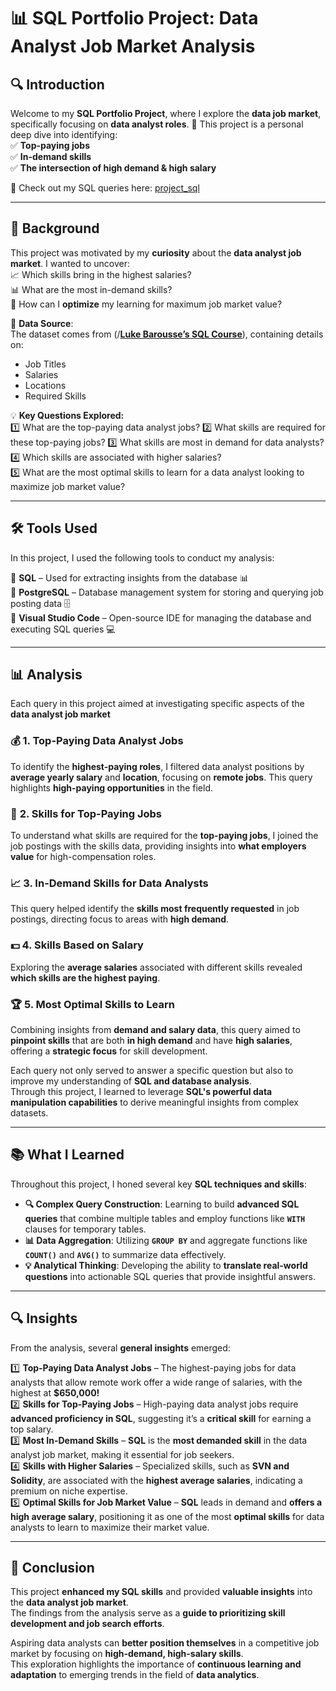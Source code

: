 # 📊 **SQL Portfolio Project: Data Analyst Job Market Analysis**  

## 🔍 **Introduction**  
Welcome to my **SQL Portfolio Project**, where I explore the **data job market**, specifically focusing on **data analyst roles**. 🚀 This project is a personal deep dive into identifying:  
✅ **Top-paying jobs**  
✅ **In-demand skills**  
✅ **The intersection of high demand & high salary**  

🔗 Check out my SQL queries here: [project_sql](/project_sql/)

---

## 🎯 **Background**  
This project was motivated by my **curiosity** about the **data analyst job market**. I wanted to uncover:  
📈 Which skills bring in the highest salaries?  
📊 What are the most in-demand skills?  
🎯 How can I **optimize** my learning for maximum job market value?  

📂 **Data Source**:  
The dataset comes from  (/[**Luke Barousse’s SQL Course**](https://youtu.be/7mz73uXD9DA?si=WTo1JFhRuc7lLPA0)), containing details on:  
- Job Titles  
- Salaries  
- Locations  
- Required Skills  

💡 **Key Questions Explored:**  
1️⃣ What are the top-paying data analyst jobs?
2️⃣ What skills are required for these top-paying jobs? 
3️⃣ What skills are most in demand for data analysts?  
4️⃣ Which skills are associated with higher salaries?  
5️⃣ What are the most optimal skills to learn for a data analyst looking to maximize job market value? 

---

## 🛠 **Tools Used**  
In this project, I used the following tools to conduct my analysis:  

🔹 **SQL** – Used for extracting insights from the database 📊  
🔹 **PostgreSQL** – Database management system for storing and querying job posting data 🗄️  
🔹 **Visual Studio Code** – Open-source IDE for managing the database and executing SQL queries 💻   

---

## 📊 **Analysis**  

Each query in this project aimed at investigating specific aspects of the **data analyst job market**

### 💰 **1. Top-Paying Data Analyst Jobs**  

To identify the **highest-paying roles**, I filtered data analyst positions by **average yearly salary** and **location**, focusing on **remote jobs**. This query highlights **high-paying opportunities** in the field.  

### 🎯 **2. Skills for Top-Paying Jobs**  

To understand what skills are required for the **top-paying jobs**, I joined the job postings with the skills data, providing insights into **what employers value** for high-compensation roles.  

### 📈 **3. In-Demand Skills for Data Analysts**  

This query helped identify the **skills most frequently requested** in job postings, directing focus to areas with **high demand**.  

### 💵 **4. Skills Based on Salary**  

Exploring the **average salaries** associated with different skills revealed **which skills are the highest paying**.  

### 🏆 **5. Most Optimal Skills to Learn**  

Combining insights from **demand and salary data**, this query aimed to **pinpoint skills** that are both **in high demand** and have **high salaries**, offering a **strategic focus** for skill development.  

Each query not only served to answer a specific question but also to improve my understanding of **SQL and database analysis**.  
Through this project, I learned to leverage **SQL's powerful data manipulation capabilities** to derive meaningful insights from complex datasets.  

---

## 📚 **What I Learned**  

Throughout this project, I honed several key **SQL techniques and skills**:  

- **🔍 Complex Query Construction**: Learning to build **advanced SQL queries** that combine multiple tables and employ functions like **`WITH`** clauses for temporary tables.  
- **📊 Data Aggregation**: Utilizing **`GROUP BY`** and aggregate functions like **`COUNT()`** and **`AVG()`** to summarize data effectively.  
- **💡 Analytical Thinking**: Developing the ability to **translate real-world questions** into actionable SQL queries that provide insightful answers.  

---

## 🔍 **Insights**  

From the analysis, several **general insights** emerged:  

1️⃣ **Top-Paying Data Analyst Jobs** – The highest-paying jobs for data analysts that allow remote work offer a wide range of salaries, with the highest at **$650,000!**  
2️⃣ **Skills for Top-Paying Jobs** – High-paying data analyst jobs require **advanced proficiency in SQL**, suggesting it’s a **critical skill** for earning a top salary.  
3️⃣ **Most In-Demand Skills** – **SQL** is the **most demanded skill** in the data analyst job market, making it essential for job seekers.  
4️⃣ **Skills with Higher Salaries** – Specialized skills, such as **SVN and Solidity**, are associated with the **highest average salaries**, indicating a premium on niche expertise.  
5️⃣ **Optimal Skills for Job Market Value** – **SQL** leads in demand and **offers a high average salary**, positioning it as one of the most **optimal skills** for data analysts to learn to maximize their market value.  

---

## 🏁 **Conclusion**  

This project **enhanced my SQL skills** and provided **valuable insights** into the **data analyst job market**.  
The findings from the analysis serve as a **guide to prioritizing skill development and job search efforts**.  

Aspiring data analysts can **better position themselves** in a competitive job market by focusing on **high-demand, high-salary skills**.  
This exploration highlights the importance of **continuous learning and adaptation** to emerging trends in the field of **data analytics**.  



